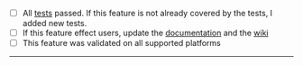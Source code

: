 - [ ] All [tests](https://github.com/attiasas/ois-gradle-plugin/actions/workflows/test.yml) passed. If this feature is not already covered by the tests, I added new tests.
- [ ] If this feature effect users, update the [documentation](../README.md) and the [wiki](https://github.com/attiasas/ois-core/wiki)
- [ ] This feature was validated on all supported platforms
-----